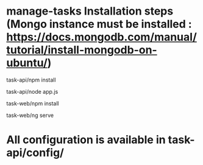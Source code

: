 # manage-tasks Installation steps (Mongo instance must be installed : https://docs.mongodb.com/manual/tutorial/install-mongodb-on-ubuntu/)

task-api/npm install

task-api/node app.js

task-web/npm install

task-web/ng serve


# All configuration is available in task-api/config/ 

